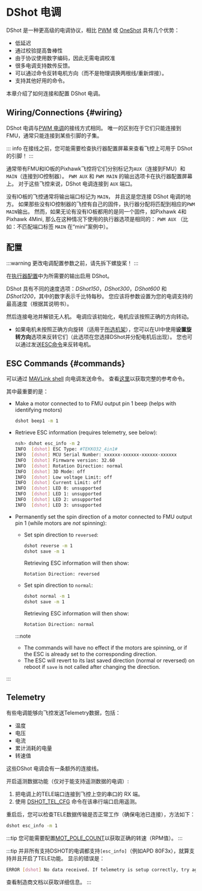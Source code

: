 # DShot 电调

DShot 是一种更高级的电调协议，相比 [PWM](../peripherals/pwm_escs_and_servo.md) 或 [OneShot](../peripherals/oneshot.md) 具有几个优势：

- 低延迟
- 通过校验提高鲁棒性
- 由于协议使用数字编码，因此无需电调校准
- 很多电调支持数传反馈。
- 可以通过命令反转电机方向（而不是物理调换两根线/重新焊接）。
- 支持其他好用的命令。

本章介绍了如何连接和配置 DShot 电调。

## Wiring/Connections {#wiring}

DShot 电调与[PWM 电调](pwm_escs_and_servo.md)的接线方式相同。 唯一的区别在于它们只能连接到FMU，通常只能连接到某些引脚的子集。

::: info
在接线之前，您可能需要检查执行器配置屏幕来查看飞控上可用于 DShot 的引脚！
:::

通常带有FMU和IO板的Pixhawk飞控将它们分别标记为`AUX`（连接到FMU）和`MAIN`（连接到IO控制器）。 `PWM AUX` 和 `PWM MAIN` 的输出选项卡在执行器配置屏幕上。 对于这些飞控来说，DShot 电调连接到 `AUX` 端口。

没有IO板的飞控通常将输出端口标记为 `MAIN`， 并且这是您连接 DShot 电调的地方。 如果那些没有IO控制器的飞控有自己的固件，执行器分配将匹配到相应的`PWM MAIN`输出。 然而，如果无论有没有IO板都用的是同一个固件，如Pixhawk 4和 Pixhawk 4Mini, 那么在这种情况下使用的执行器选项是相同的： `PWM AUX` （比如：不匹配端口标签 `MAIN` 在“mini”案例中）。

## 配置

:::warning
更改电调配置参数之前，请先拆下螺旋桨！
:::

在[执行器配置](../config/actuators.md)中为所需要的输出启用 DShot。

DShot 具有不同的速度选项：_DShot150_，_DShot300_，_DShot600_ 和 _DShot1200_，其中的数字表示千比特每秒。 您应该将参数设置为您的电调支持的最高速度（根据其说明书）。

然后连接电池并解锁无人机。 电调应该初始化，电机应该按照正确的方向转动。

- 如果电机未按照正确方向旋转（适用于[所选机架](../airframes/airframe_reference.md)），您可以在UI中使用**设置旋转方向**选项来反转它们（此选项在您选择DShot并分配电机后出现）。 您也可以通过发送[ESC命令](#commands)来反转电机。

## ESC Commands {#commands}

可以通过 [MAVLink shell](../debug/mavlink_shell.md) 向电调发送命令。 查看[这里](../modules/modules_driver.md#dshot)以获取完整的参考命令。

其中最重要的是：

- Make a motor connected to to FMU output pin 1 beep (helps with identifying motors)

  ```sh
  dshot beep1 -m 1
  ```

- Retrieve ESC information (requires telemetry, see below):

  ```sh
  nsh> dshot esc_info -m 2
  INFO  [dshot] ESC Type: #TEKKO32_4in1#
  INFO  [dshot] MCU Serial Number: xxxxxx-xxxxxx-xxxxxx-xxxxxx
  INFO  [dshot] Firmware version: 32.60
  INFO  [dshot] Rotation Direction: normal
  INFO  [dshot] 3D Mode: off
  INFO  [dshot] Low voltage Limit: off
  INFO  [dshot] Current Limit: off
  INFO  [dshot] LED 0: unsupported
  INFO  [dshot] LED 1: unsupported
  INFO  [dshot] LED 2: unsupported
  INFO  [dshot] LED 3: unsupported
  ```

- Permanently set the spin direction of a motor connected to FMU output pin 1 (while motors are _not_ spinning):

  - Set spin direction to `reversed`:

    ```sh
    dshot reverse -m 1
    dshot save -m 1
    ```

    Retrieving ESC information will then show:

    ```sh
    Rotation Direction: reversed
    ```

  - Set spin direction to `normal`:

    ```sh
    dshot normal -m 1
    dshot save -m 1
    ```

    Retrieving ESC information will then show:

    ```sh
    Rotation Direction: normal
    ```

  :::note

  - The commands will have no effect if the motors are spinning, or if the ESC is already set to the corresponding direction.
  - The ESC will revert to its last saved direction (normal or reversed) on reboot if `save` is not called after changing the direction.


:::

## Telemetry

有些电调能够向飞控发送Telemetry数据，包括：

- 温度
- 电压
- 电流
- 累计消耗的电量
- 转速值

这些DShot 电调会有一条额外的连接线。

开启遥测数据功能（仅对于能支持遥测数据的电调）:

1. 把电调上的TELE端口连接到飞控上空的串口的 RX 端。
1. 使用 [DSHOT_TEL_CFG](../advanced_config/parameter_reference.md#DSHOT_TEL_CFG) 命令在该串行端口启用遥测。

重启后，您可以检查TELE数据传输是否正常工作（确保电池已连接），方法如下：

```sh
dshot esc_info -m 1
```

:::tip
您可能需要配置[MOT_POLE_COUNT](../advanced_config/parameter_reference.md#MOT_POLE_COUNT)以获取正确的转速（RPM值）。
:::

:::tip
并非所有支持DSHOT的电调都支持`[esc_info]`（例如APD 80F3x），就算支持并且开启了TELE功能。 显示的错误是：

```sh
ERROR [dshot] No data received. If telemetry is setup correctly, try again.
```

查看制造商文档以获取详细信息。
:::
